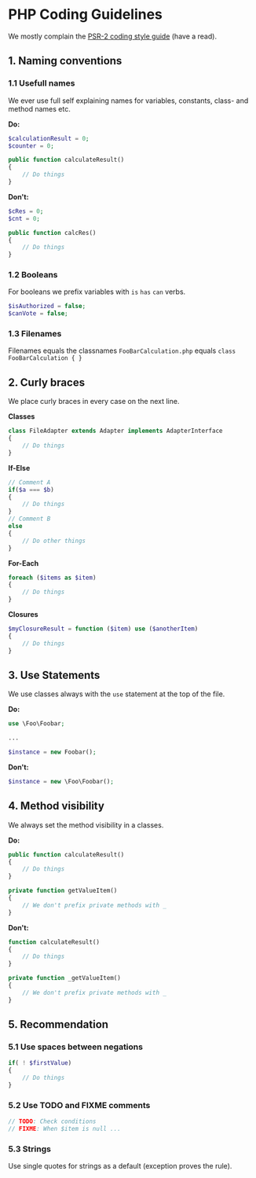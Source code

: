 # PHP Coding Guidelines

We mostly complain the [PSR-2 coding style guide](http://www.php-fig.org/psr/psr-2/) (have a read).

## 1. Naming conventions
### 1.1 Usefull names
We ever use full self explaining names for variables, constants, class- and method names etc.

**Do:**
````php
$calculationResult = 0;
$counter = 0;

public function calculateResult()
{
    // Do things
}
````

**Don't:**
````php
$cRes = 0;
$cnt = 0;

public function calcRes()
{
    // Do things
}
````

### 1.2 Booleans
For booleans we prefix variables with `is` `has` `can` verbs.

````php
$isAuthorized = false;
$canVote = false;
````

### 1.3 Filenames
Filenames equals the classnames `FooBarCalculation.php` equals `class FooBarCalculation { }`

## 2. Curly braces
We place curly braces in every case on the next line.


**Classes**
````php
class FileAdapter extends Adapter implements AdapterInterface
{
    // Do things
}
````

**If-Else**

````php
// Comment A
if($a === $b)
{
    // Do things
}
// Comment B
else
{
    // Do other things
}
````

**For-Each**
````php
foreach ($items as $item)
{
    // Do things
}
````

**Closures**
````php
$myClosureResult = function ($item) use ($anotherItem)
{
    // Do things
}
````

## 3. Use Statements
We use classes always with the `use` statement at the top of the file.

**Do:**
````php
use \Foo\Foobar;

...

$instance = new Foobar();
````

**Don't:**
````php
$instance = new \Foo\Foobar();
````

## 4. Method visibility
We always set the method visibility in a classes.

**Do:**
````php
public function calculateResult()
{
    // Do things
}

private function getValueItem()
{
    // We don't prefix private methods with _
}
````

**Don't:**
````php
function calculateResult()
{
    // Do things
}

private function _getValueItem()
{
    // We don't prefix private methods with _
}
````

## 5. Recommendation

### 5.1 Use spaces between negations
````php
if( ! $firstValue)
{
    // Do things
}
````

### 5.2 Use TODO and FIXME comments
````php
// TODO: Check conditions
// FIXME: When $item is null ...
````

### 5.3 Strings
Use single quotes for strings as a default (exception proves the rule).


